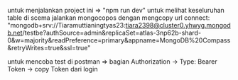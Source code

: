 untuk menjalankan project ini => "npm run dev"
untuk melihat keseluruhan table di scema jalankan mongocopos dengan mengcopy url connect: "mongodb+srv://Tiaramuttianingtyas23:tiara2398@cluster0.yhwyg.mongodb.net/testbe?authSource=admin&replicaSet=atlas-3np62b-shard-0&w=majority&readPreference=primary&appname=MongoDB%20Compass&retryWrites=true&ssl=true"

untuk mencoba test di postman => bagian Authorization -> Type: Bearer Token -> copy Token dari login